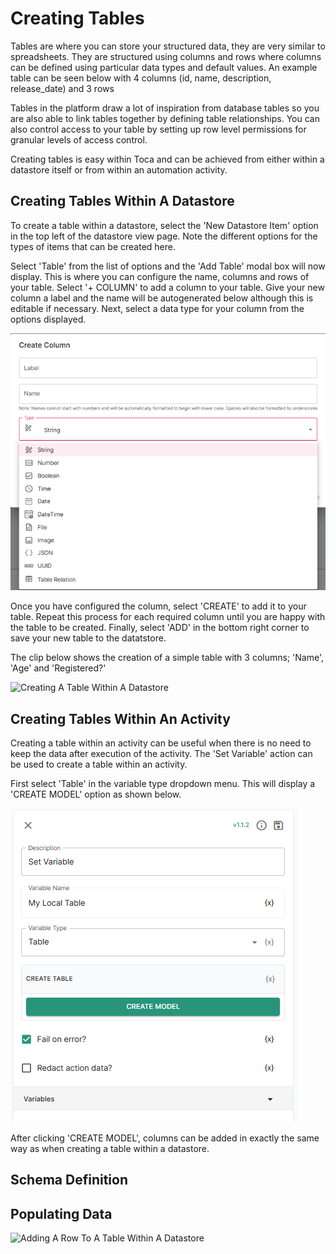 # Creating Tables

Tables are where you can store your structured data, they are very similar to spreadsheets. They are structured using columns and rows where columns can be defined using particular data types and default values. An example table can be seen below with 4 columns (id, name, description, release_date) and 3 rows

Tables in the platform draw a lot of inspiration from database tables so you are also able to link tables together by defining table relationships. You can also control access to your table by setting up row level permissions for granular levels of access control.

Creating tables is easy within Toca and can be achieved from either within a datastore itself or from within an automation activity.

## Creating Tables Within A Datastore

To create a table within a datastore, select the 'New Datastore Item' option in the top left of the datastore view page. Note the different options for the types of items that can be created here.

Select 'Table' from the list of options and the 'Add Table' modal box will now display. This is where you can configure the name, columns and rows of your table. Select '+ COLUMN' to add a column to your table. Give your new column a label and the name will be autogenerated below although this is editable if necessary. Next, select a data type for your column from the options displayed.

![Table Column Types](src\assets\book\column_type_options.png)

Once you have configured the column, select 'CREATE' to add it to your table. Repeat this process for each required column until you are happy with the table to be created. Finally, select 'ADD' in the bottom right corner to save your new table to the datatstore.

The clip below shows the creation of a simple table with 3 columns; 'Name', 'Age' and 'Registered?'

![Creating A Table Within A Datastore](src\assets\book\ds_table_creation.gif)

## Creating Tables Within An Activity

Creating a table within an activity can be useful when there is no need to keep the data after execution of the activity. The 'Set Variable' action can be used to create a table within an activity.

First select 'Table' in the variable type dropdown menu. This will display a 'CREATE MODEL' option as shown below.

![Creating A Table Within An Activity](src\assets\book\act_create_table.png)

After clicking 'CREATE MODEL', columns can be added in exactly the same way as when creating a table within a datastore.

## Schema Definition

## Populating Data

![Adding A Row To A Table Within A Datastore](src\assets\book\ds_add_row.gif)
